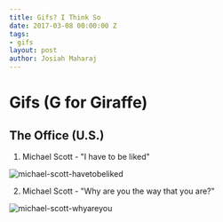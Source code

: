 ```yaml
---
title: Gifs? I Think So
date: 2017-03-08 00:00:00 Z
tags:
- gifs
layout: post
author: Josiah Maharaj
---
```


Gifs (G for Giraffe)
===

The Office (U.S.)
---

1. Michael Scott - "I have to be liked"

![michael-scott-havetobeliked](https://drive.google.com/uc?export=download&id=0B2mH_sRnxE2jQnRZRW5COGxlQW8)

2. Michael Scott - "Why are you the way that you are?" 

![michael-scott-whyareyou](https://drive.google.com/uc?export=download&id=0B2mH_sRnxE2jOUFLRVd5d1ZXNm8)